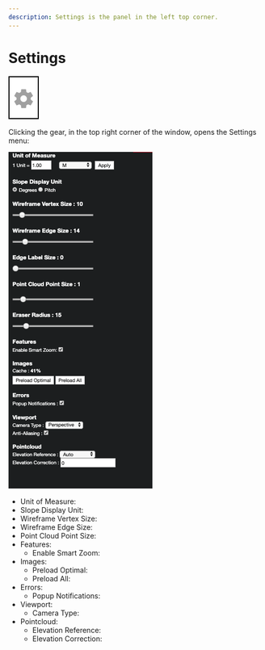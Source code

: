 ```yaml
---
description: Settings is the panel in the left top corner.
---
```


# Settings

![](.gitbook/assets/settings-button.png)

Clicking the gear, in the top right corner of the window, opens the Settings menu:

![](.gitbook/assets/settings.png)

* Unit of Measure:
* Slope Display Unit:
* Wireframe Vertex Size:
* Wireframe Edge Size: 
* Point Cloud Point Size: 
* Features: 
  * Enable Smart Zoom: 
* Images: 
  * Preload Optimal: 
  * Preload All:
* Errors: 
  * Popup Notifications: 
* Viewport:
  * Camera Type: 
* Pointcloud: 
  * Elevation Reference: 
  * Elevation Correction: 

